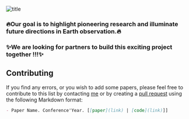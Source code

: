 
![title](https://github.com/user-attachments/assets/b9705d1b-9f2d-49a5-bb93-04e47dc5c449)

### 🔥Our goal is to highlight pioneering research and illuminate future directions in Earth observation.🔥
### ✨We are looking for partners to build this exciting project together !!!✨

## Contributing

If you find any errors, or you wish to add some papers, please feel free to contribute to this list by contacting [me](https://likyoo.github.io/) or by creating a [pull request](https://github.com/likyoo/awesome-MLLM-for-image-segmentation/pulls) using the following Markdown format:

```markdown
- Paper Name. Conference'Year. [[paper](link) | [code](link)]]
```

<!--
----

<picture>
  <source media="(prefers-color-scheme: dark)" srcset="https://api.star-history.com/svg?repos=earth-insights/Advanced-Earth-Observation&type=Date&theme=dark"/>
  <source media="(prefers-color-scheme: light)" srcset="https://api.star-history.com/svg?repos=earth-insights/Advanced-Earth-Observation&type=Date"/>
  <img alt="Star History Chart" src="https://api.star-history.com/svg?repos=earth-insights/Advanced-Earth-Observation&type=Date"/>
</picture>
-->
